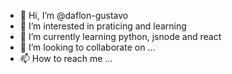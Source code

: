- 👋 Hi, I’m @daflon-gustavo
- 👀 I’m interested in praticing and learning
- 🌱 I’m currently learning python, jsnode and react
- 💞️ I’m looking to collaborate on ...
- 📫 How to reach me ...

<!---
daflon-gustavo/daflon-gustavo is a ✨ special ✨ repository because its `README.md` (this file) appears on your GitHub profile.
You can click the Preview link to take a look at your changes.
--->
